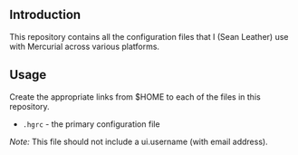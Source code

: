 Introduction
------------

This repository contains all the configuration files that I (Sean Leather) use
with Mercurial across various platforms.

Usage
-----

Create the appropriate links from $HOME to each of the files in this repository.

 * `.hgrc` - the primary configuration file

*Note:* This file should not include a ui.username (with email address).

